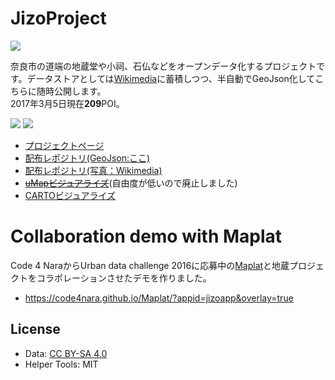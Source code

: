 # JizoProject

![](https://raw.githubusercontent.com/code4nara/JizoProject/master/jizo_project_logo.png)

奈良市の道端の地蔵堂や小祠、石仏などをオープンデータ化するプロジェクトです。データストアとしては[Wikimedia](https://commons.wikimedia.org/wiki/Category:Wayside_Place_of_Worship_in_Nara)に蓄積しつつ、半自動でGeoJson化してこちらに随時公開します。  
2017年3月5日現在**209**POI。

![](https://upload.wikimedia.org/wikipedia/commons/thumb/2/28/Nara_Kidera_Jizo_in_Mansion.jpg/320px-Nara_Kidera_Jizo_in_Mansion.jpg) 
![](https://upload.wikimedia.org/wikipedia/commons/thumb/4/4b/Nara_Nouin-cho_Hachioji_shrine.jpg/180px-Nara_Nouin-cho_Hachioji_shrine.jpg)

* [プロジェクトページ](https://github.com/code4nara/JizoProject/wiki)
* [配布レポジトリ(GeoJson:ここ)](https://github.com/code4nara/JizoProject/)
* [配布レポジトリ(写真：Wikimedia)](https://commons.wikimedia.org/wiki/Category:Wayside_Place_of_Worship_in_Nara)
* ~~[uMapビジュアライズ](https://umap.openstreetmap.fr/ja/map/map_103724#14/34.6885/135.8371)~~(自由度が低いので廃止しました)
* [CARTOビジュアライズ](https://kochizufan.carto.com/viz/619dd090-8cdf-11e6-91a7-0e05a8b3e3d7/embed_map)

# Collaboration demo with Maplat
Code 4 NaraからUrban data challenge 2016に応募中の[Maplat](https://github.com/code4nara/Maplat)と地蔵プロジェクトをコラボレーションさせたデモを作りました。
* https://code4nara.github.io/Maplat/?appid=jizoapp&overlay=true

## License

* Data: [CC BY-SA 4.0](https://creativecommons.org/licenses/by-sa/4.0/deed.ja)
* Helper Tools: MIT
